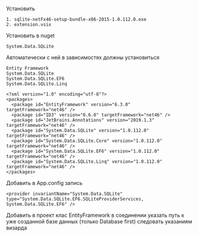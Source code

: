 Установить

	1. sqlite-netFx46-setup-bundle-x86-2015-1.0.112.0.exe
	2. extension.vsix

Установить в nuget

	System.Data.SQLite

Автоматически с ней в зависимостях должны установиться

	Entity Framework
	System.Data.SQLite
	System.Data.SQLite.EF6
	System.Data.SQLite.Linq

```
<?xml version="1.0" encoding="utf-8"?>
<packages>
  <package id="EntityFramework" version="6.3.0" targetFramework="net46" />
  <package id="ID3" version="0.6.0" targetFramework="net46" />
  <package id="JetBrains.Annotations" version="2019.1.3" targetFramework="net46" />
  <package id="System.Data.SQLite" version="1.0.112.0" targetFramework="net46" />
  <package id="System.Data.SQLite.Core" version="1.0.112.0" targetFramework="net46" />
  <package id="System.Data.SQLite.EF6" version="1.0.112.0" targetFramework="net46" />
  <package id="System.Data.SQLite.Linq" version="1.0.112.0" targetFramework="net46" />
</packages>
```

Добавить в App.config запись

	<provider invariantName="System.Data.SQLite" type="System.Data.SQLite.EF6.SQLiteProviderServices, System.Data.SQLite.EF6" />

Добавить в проект клас EntityFramework в соединении указать путь к уже созданной базе данных (только Database first)
следовать указаниям визарда
